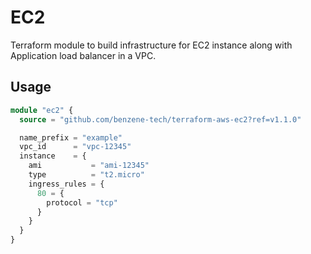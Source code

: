 # EC2

Terraform module to build infrastructure for EC2 instance along with Application load balancer in a VPC.

## Usage

```terraform
module "ec2" {
  source = "github.com/benzene-tech/terraform-aws-ec2?ref=v1.1.0"

  name_prefix = "example"
  vpc_id      = "vpc-12345"
  instance    = {
    ami           = "ami-12345"
    type          = "t2.micro"
    ingress_rules = {
      80 = {
        protocol = "tcp"
      }
    }
  }
}
```

